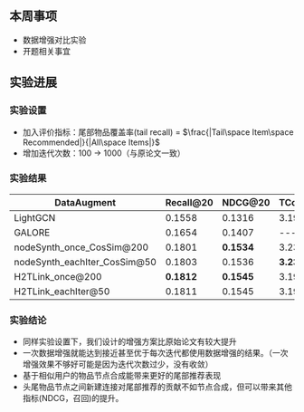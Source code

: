 ## 本周事项
- 数据增强对比实验
- 开题相关事宜
## 实验进展
### 实验设置
- 加入评价指标：尾部物品覆盖率(tail recall) = $\frac{|Tail\space Item\space Recommended|}{|All\space Items|}$
- 增加迭代次数：100 -> 1000（与原论文一致）
### 实验结果
  |DataAugment|Recall@20|NDCG@20| TCoverage@20|
  |----|----| ---- | ---- |
  |LightGCN | 0.1558 | 0.1316 | 3.1978 |
  | GALORE | 0.1654 | 0.1407 | ---- |
  | nodeSynth_once_CosSim@200 | 0.1801 | **0.1534** | 3.2356 |
  | nodeSynth_eachIter_CosSim@50| 0.1803 | 0.1536 | **3.2363** |
  | H2TLink_once@200 | **0.1812** | **0.1545** | 3.1978 | 
  | H2TLink_eachIter@50| 0.1811 | 0.1545 | 3.1979 |
### 实验结论
- 同样实验设置下，我们设计的增强方案比原始论文有较大提升
- 一次数据增强就能达到接近甚至优于每次迭代都使用数据增强的结果。（一次增强效果不够好可能是因为迭代次数过少，没有收敛）
- 基于相似用户的物品节点合成能带来更好的尾部推荐表现
- 头尾物品节点之间新建连接对尾部推荐的贡献不如节点合成，但可以带来其他指标(NDCG，召回)的提升。